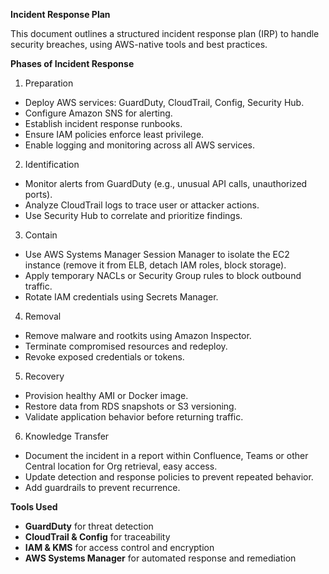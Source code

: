 **Incident Response Plan**

This document outlines a structured incident response plan (IRP) to handle security breaches, using AWS-native tools and best practices.

**Phases of Incident Response**

1. Preparation
- Deploy AWS services: GuardDuty, CloudTrail, Config, Security Hub.
- Configure Amazon SNS for alerting.
- Establish incident response runbooks.
- Ensure IAM policies enforce least privilege.
- Enable logging and monitoring across all AWS services.

2. Identification
- Monitor alerts from GuardDuty (e.g., unusual API calls, unauthorized ports).
- Analyze CloudTrail logs to trace user or attacker actions.
- Use Security Hub to correlate and prioritize findings.

3. Contain
- Use AWS Systems Manager Session Manager to isolate the EC2 instance (remove it from ELB, detach IAM roles, block storage).
- Apply temporary NACLs or Security Group rules to block outbound traffic.
- Rotate IAM credentials using Secrets Manager.

4. Removal
- Remove malware and rootkits using Amazon Inspector.
- Terminate compromised resources and redeploy.
- Revoke exposed credentials or tokens.

5. Recovery
- Provision healthy AMI or Docker image.
- Restore data from RDS snapshots or S3 versioning.
- Validate application behavior before returning traffic.

6. Knowledge Transfer
- Document the incident in a report within Confluence, Teams or other Central location for Org retrieval, easy access.
- Update detection and response policies to prevent repeated behavior.
- Add guardrails to prevent recurrence.


**Tools Used**
- **GuardDuty** for threat detection
- **CloudTrail & Config** for traceability
- **IAM & KMS** for access control and encryption
- **AWS Systems Manager** for automated response and remediation


